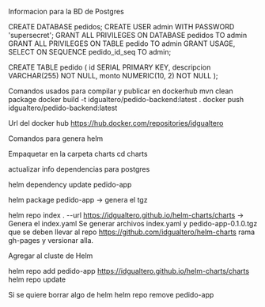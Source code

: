 
Informacion para la BD de Postgres

CREATE DATABASE pedidos;
CREATE USER admin WITH PASSWORD 'supersecret';
GRANT ALL PRIVILEGES ON DATABASE pedidos TO admin
GRANT ALL PRIVILEGES ON TABLE pedido TO admin
GRANT USAGE, SELECT ON SEQUENCE pedido_id_seq TO admin;

CREATE TABLE pedido (
    id SERIAL PRIMARY KEY,
    descripcion VARCHAR(255) NOT NULL,
    monto NUMERIC(10, 2) NOT NULL
);


Comandos usados para compilar y publicar en dockerhub
mvn clean package
docker build -t idgualtero/pedido-backend:latest .
docker push idgualtero/pedido-backend:latest

Url del docker hub
https://hub.docker.com/repositories/idgualtero

Comandos para genera helm

Empaquetar en la carpeta charts
cd charts

actualizar info dependencias para postgres

helm dependency update pedido-app

helm package pedido-app -> genera el tgz

helm repo index . --url https://idgualtero.github.io/helm-charts/charts  -> Genera el index.yaml
Se generar archivos index.yaml y pedido-app-0.1.0.tgz que se deben llevar al repo https://github.com/idgualtero/helm-charts rama gh-pages y versionar alla.


Agregar al cluste de Helm

helm repo add pedido-app https://idgualtero.github.io/helm-charts/charts
helm repo update

Si se quiere borrar algo de helm 
helm repo remove pedido-app
